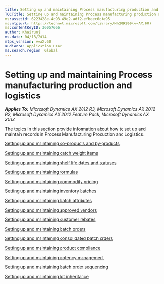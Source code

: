 ```yaml
---
title: Setting up and maintaining Process manufacturing production and logistics
TOCTitle: Setting up and maintaining Process manufacturing production and logistics
ms:assetid: 6223828e-4c93-49e2-adf2-efbeec6c3a95
ms:mtpsurl: https://technet.microsoft.com/library/Hh209190(v=AX.60)
ms:contentKeyID: 36057666
author: Khairunj
ms.date: 04/18/2014
mtps_version: v=AX.60
audience: Application User
ms.search.region: Global
---
```


# Setting up and maintaining Process manufacturing production and logistics 


_**Applies To:** Microsoft Dynamics AX 2012 R3, Microsoft Dynamics AX 2012 R2, Microsoft Dynamics AX 2012 Feature Pack, Microsoft Dynamics AX 2012_

The topics in this section provide information about how to set up and maintain records in Process Manufacturing Production and Logistics.

[Setting up and maintaining co-products and by-products](setting-up-and-maintaining-co-products-and-by-products.md)

[Setting up and maintaining catch weight items](setting-up-and-maintaining-catch-weight-items.md)

[Setting up and maintaining shelf life dates and statuses](setting-up-and-maintaining-shelf-life-dates-and-statuses.md)

[Setting up and maintaining formulas](setting-up-and-maintaining-formulas.md)

[Setting up and maintaining commodity pricing](setting-up-and-maintaining-commodity-pricing.md)

[Setting up and maintaining inventory batches](setting-up-and-maintaining-inventory-batches.md)

[Setting up and maintaining batch attributes](setting-up-and-maintaining-batch-attributes.md)

[Setting up and maintaining approved vendors](setting-up-and-maintaining-approved-vendors.md)

[Setting up and maintaining customer rebates](setting-up-and-maintaining-customer-rebates.md)

[Setting up and maintaining batch orders](setting-up-and-maintaining-batch-orders.md)

[Setting up and maintaining consolidated batch orders](setting-up-and-maintaining-consolidated-batch-orders.md)

[Setting up and maintaining product compliance](setting-up-and-maintaining-product-compliance.md)

[Setting up and maintaining potency management](setting-up-and-maintaining-potency-management.md)

[Setting up and maintaining batch order sequencing](setting-up-and-maintaining-batch-order-sequencing.md)

[Setting up and maintaining lot inheritance](setting-up-and-maintaining-lot-inheritance.md)

  



